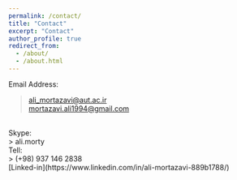 ```yaml
---
permalink: /contact/
title: "Contact"
excerpt: "Contact"
author_profile: true
redirect_from: 
  - /about/
  - /about.html
---
```

Email Address: 
> ali_mortazavi@aut.ac.ir <br>
> mortazavi.ali1994@gmail.com <br>
<br>
Skype: <br>
> ali.morty
<br>
Tell:<br>
> (+98) 937 146 2838
<br>
[Linked-in](https://www.linkedin.com/in/ali-mortazavi-889b1788/)




